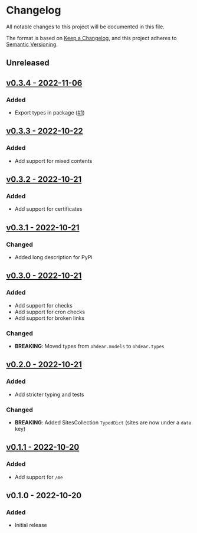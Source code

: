 # Changelog

All notable changes to this project will be documented in this file.

The format is based on [Keep a Changelog](https://keepachangelog.com), and this project adheres to [Semantic Versioning](https://semver.org).

## Unreleased

## [v0.3.4 - 2022-11-06](https://github.com/owenvoke/ohdear-python-sdk/compare/v0.3.3...v0.3.4)

### Added
- Export types in package ([#1](https://github.com/owenvoke/ohdear-python-sdk/pull/1))

## [v0.3.3 - 2022-10-22](https://github.com/owenvoke/ohdear-python-sdk/compare/v0.3.2...v0.3.3)

### Added
- Add support for mixed contents

## [v0.3.2 - 2022-10-21](https://github.com/owenvoke/ohdear-python-sdk/compare/v0.3.1...v0.3.2)

### Added
- Add support for certificates

## [v0.3.1 - 2022-10-21](https://github.com/owenvoke/ohdear-python-sdk/compare/v0.3.0...v0.3.1)

### Changed
- Added long description for PyPi

## [v0.3.0 - 2022-10-21](https://github.com/owenvoke/ohdear-python-sdk/compare/v0.2.0...v0.3.0)

### Added
- Add support for checks
- Add support for cron checks
- Add support for broken links

### Changed
- **BREAKING**: Moved types from `ohdear.models` to `ohdear.types`

## [v0.2.0 - 2022-10-21](https://github.com/owenvoke/ohdear-python-sdk/compare/v0.1.1...v0.2.0)

### Added
- Add stricter typing and tests

### Changed
- **BREAKING**: Added SitesCollection `TypedDict` (sites are now under a `data` key)

## [v0.1.1 - 2022-10-20](https://github.com/owenvoke/ohdear-python-sdk/compare/v0.1.0...v0.1.1)

### Added
- Add support for `/me`

## v0.1.0 - 2022-10-20

### Added
- Initial release
